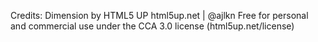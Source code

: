 
Credits: Dimension by HTML5 UP
html5up.net | @ajlkn
Free for personal and commercial use under the CCA 3.0 license (html5up.net/license)
